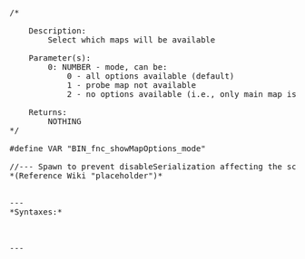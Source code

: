 <pre>/*

	Description:
		Select which maps will be available

	Parameter(s):
		0: NUMBER - mode, can be:
			0 - all options available (default)
			1 - probe map not available
			2 - no options available (i.e., only main map is shown)

	Returns:
		NOTHING
*/

#define VAR	"BIN_fnc_showMapOptions_mode"

//--- Spawn to prevent disableSerialization affecting the script from which the function is called
*(Reference Wiki "placeholder")*


---
*Syntaxes:*

<!-- [] call `BIN_fnc_showMapOptions` -->

---
